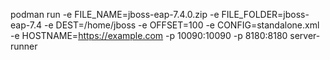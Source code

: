 podman run  -e FILE_NAME=jboss-eap-7.4.0.zip -e FILE_FOLDER=jboss-eap-7.4  -e DEST=/home/jboss -e OFFSET=100 -e CONFIG=standalone.xml -e HOSTNAME=https://example.com -p 10090:10090 -p 8180:8180 server-runner